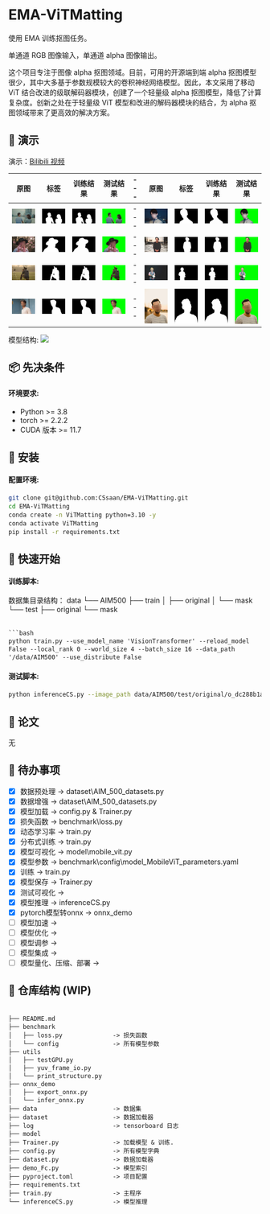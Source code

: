 # EMA-ViTMatting

使用 EMA 训练抠图任务。

单通道 RGB 图像输入，单通道 alpha 图像输出。

这个项目专注于图像 alpha 抠图领域。目前，可用的开源端到端 alpha 抠图模型很少，其中大多基于参数规模较大的卷积神经网络模型。因此，本文采用了移动 ViT 结合改进的级联解码器模块，创建了一个轻量级 alpha 抠图模型，降低了计算复杂度。创新之处在于轻量级 ViT 模型和改进的解码器模块的结合，为 alpha 抠图领域带来了更高效的解决方案。

## 👀 演示

演示：[Bilibili 视频](https://www.bilibili.com/)

| **原图** | **标签** | **训练结果**  | **测试结果** | --- | **原图** | **标签** | **训练结果**  | **测试结果** |
| --- | --- | --- | --- | --- | --- | --- | --- | --- |
| <img src="result/p_f7b2317f.jpg">  | <img src="result/lab_p_f7b2317f.png">  | <img src="result/pre_p_f7b2317f.png">  | <img src="result/green_p_f7b2317f.png"> | --- | <img src="result/p_f89c7881.jpg">  | <img src="result/lab_p_f89c7881.png">  | <img src="result/pre_p_f89c7881.png">  | <img src="result/green_p_f89c7881.png"> |
| <img src="result/p_f30f22fd.jpg">  | <img src="result/lab_p_f30f22fd.png">  | <img src="result/pre_p_f30f22fd.png">  | <img src="result/green_p_f30f22fd.png"> | --- | <img src="result/p_fcb9a19e.jpg">  | <img src="result/lab_p_fcb9a19e.png">  | <img src="result/pre_p_fcb9a19e.png">  | <img src="result/green_p_fcb9a19e.png"> |
| <img src="result/p_f053bec5.jpg">  | <img src="result/lab_p_f053bec5.png">  | <img src="result/pre_p_f053bec5.png">  | <img src="result/green_p_f053bec5.png"> | --- | <img src="result/p_fe6a4bfe.jpg">  | <img src="result/lab_p_fe6a4bfe.png">  | <img src="result/pre_p_fe6a4bfe.png">  | <img src="result/green_p_fe6a4bfe.png"> |
| <img src="result/p_f879fac6.jpg">  | <img src="result/lab_p_f879fac6.png">  | <img src="result/pre_p_f879fac6.png">  | <img src="result/green_p_f879fac6.png"> | --- | <img src="result/p_fdaa48dd.jpg">  | <img src="result/lab_p_fdaa48dd.png">  | <img src="result/pre_p_fdaa48dd.png">  | <img src="result/green_p_fdaa48dd.png"> |


模型结构:
<img src="/.png" width="600">

## 📦 先决条件

#### 环境要求:
- Python >= 3.8
- torch >= 2.2.2
- CUDA 版本 >= 11.7

## 🔧 安装

#### 配置环境:

```bash
git clone git@github.com:CSsaan/EMA-ViTMatting.git
cd EMA-ViTMatting
conda create -n ViTMatting python=3.10 -y
conda activate ViTMatting
pip install -r requirements.txt
```

## 🚀 快速开始

#### 训练脚本:

数据集目录结构：
data
└── AIM500
    ├── train
    │   ├── original
    │   └── mask
    └── test
        ├── original
        └── mask
```

```bash
python train.py --use_model_name 'VisionTransformer' --reload_model False --local_rank 0 --world_size 4 --batch_size 16 --data_path '/data/AIM500' --use_distribute False
```

#### 测试脚本:
```bash
python inferenceCS.py --image_path data/AIM500/test/original/o_dc288b1a.jpg --model_name MobileViT_194_pure
```

## 📖 论文

无

## 🎯 待办事项

- [x] 数据预处理               -> dataset\AIM_500_datasets.py
- [x] 数据增强                 -> dataset\AIM_500_datasets.py
- [x] 模型加载                 -> config.py & Trainer.py
- [x] 损失函数                 -> benchmark\loss.py
- [x] 动态学习率               -> train.py
- [x] 分布式训练               -> train.py
- [x] 模型可视化               -> model\mobile_vit.py
- [x] 模型参数                 -> benchmark\config\model_MobileViT_parameters.yaml
- [x] 训练                     -> train.py
- [x] 模型保存                 -> Trainer.py
- [x] 测试可视化               -> 
- [x] 模型推理                 -> inferenceCS.py
- [x] pytorch模型转onnx        -> onnx_demo
- [ ] 模型加速                 ->
- [ ] 模型优化                 ->
- [ ] 模型调参                 ->
- [ ] 模型集成                 ->
- [ ] 模型量化、压缩、部署    ->

## 📂 仓库结构 (WIP)

```

├── README.md
├── benchmark
│   ├── loss.py              -> 损失函数
│   └── config               -> 所有模型参数
├── utils
│   ├── testGPU.py
│   ├── yuv_frame_io.py
│   └── print_structure.py
├── onnx_demo
│   ├── export_onnx.py
│   └── infer_onnx.py
├── data                     -> 数据集
├── dataset                  -> 数据加载器
├── log                      -> tensorboard 日志
├── model
├── Trainer.py               -> 加载模型 & 训练.
├── config.py                -> 所有模型字典
├── dataset.py               -> 数据加载器
├── demo_Fc.py               -> 模型索引
├── pyproject.toml           -> 项目配置
├── requirements.txt
├── train.py                 -> 主程序
└── inferenceCS.py           -> 模型推理
```